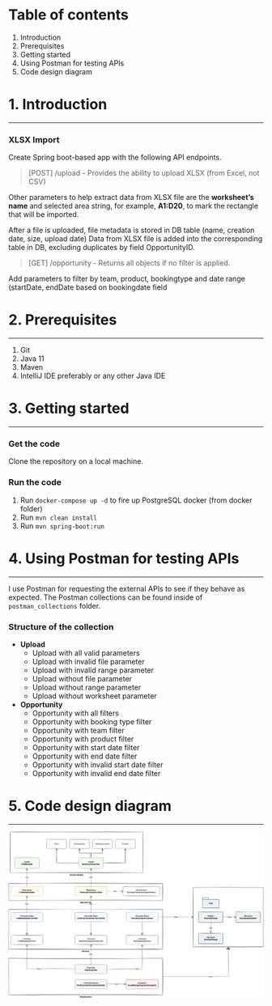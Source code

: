 # Table of contents

1. Introduction
2. Prerequisites
3. Getting started
4. Using Postman for testing APIs
5. Code design diagram

# 1. Introduction
***

### XLSX Import
Create Spring boot-based app with the following API endpoints.
> [POST] /upload  - Provides the ability to upload XLSX (from Excel, not CSV)

Other parameters to help extract data from XLSX file are the **worksheet’s name** and selected area 
string, for example, **A1:D20**, to mark the rectangle that will be imported.

After a file is uploaded, file metadata is stored in DB table (name, creation date, size, upload date)
Data from XLSX file is added into the corresponding table in DB, excluding duplicates by field OpportunityID.

> [GET] /opportunity - Returns all objects if no filter is applied.

Add parameters to filter by team, product, bookingtype and date range (startDate, endDate based on bookingdate field

# 2. Prerequisites
***

1. Git
2. Java 11
3. Maven
4. IntelliJ IDE preferably or any other Java IDE

# 3. Getting started
***

### Get the code
Clone the repository on a local machine.

### Run the code

1. Run ```docker-compose up -d``` to fire up PostgreSQL docker (from docker folder)
2. Run ```mvn clean install```
3. Run ```mvn spring-boot:run```

# 4. Using Postman for testing APIs
***

I use Postman for requesting the external APIs to see if they behave as expected.
The Postman collections can be found inside of ```postman_collections``` folder.

### Structure of the collection
- **Upload**
  - Upload with all valid parameters
  - Upload with invalid file parameter
  - Upload with invalid range parameter
  - Upload without file parameter
  - Upload without range parameter
  - Upload without worksheet parameter
- **Opportunity**
  - Opportunity with all filters
  - Opportunity with booking type filter
  - Opportunity with team filter
  - Opportunity with product filter
  - Opportunity with start date filter
  - Opportunity with end date filter
  - Opportunity with invalid start date filter
  - Opportunity with invalid end date filter

# 5. Code design diagram
***
![](diagrams/xlsx_upload.drawio.png)
  
